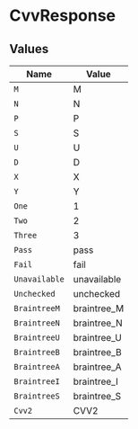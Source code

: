 # CvvResponse


## Values

| Name          | Value         |
| ------------- | ------------- |
| `M`           | M             |
| `N`           | N             |
| `P`           | P             |
| `S`           | S             |
| `U`           | U             |
| `D`           | D             |
| `X`           | X             |
| `Y`           | Y             |
| `One`         | 1             |
| `Two`         | 2             |
| `Three`       | 3             |
| `Pass`        | pass          |
| `Fail`        | fail          |
| `Unavailable` | unavailable   |
| `Unchecked`   | unchecked     |
| `BraintreeM`  | braintree_M   |
| `BraintreeN`  | braintree_N   |
| `BraintreeU`  | braintree_U   |
| `BraintreeB`  | braintree_B   |
| `BraintreeA`  | braintree_A   |
| `BraintreeI`  | braintree_I   |
| `BraintreeS`  | braintree_S   |
| `Cvv2`        | CVV2          |